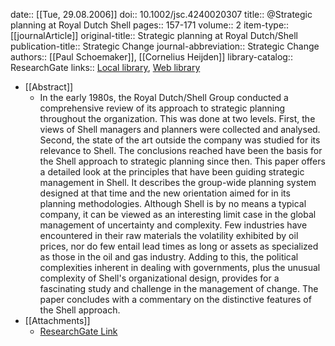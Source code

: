 date:: [[Tue, 29.08.2006]]
doi:: 10.1002/jsc.4240020307
title:: @Strategic planning at Royal Dutch Shell
pages:: 157-171
volume:: 2
item-type:: [[journalArticle]]
original-title:: Strategic planning at Royal Dutch/Shell
publication-title:: Strategic Change
journal-abbreviation:: Strategic Change
authors:: [[Paul Schoemaker]], [[Cornelius Heijden]]
library-catalog:: ResearchGate
links:: [Local library](zotero://select/library/items/S6IUKZ9F), [Web library](https://www.zotero.org/users/6520516/items/S6IUKZ9F)

- [[Abstract]]
	- In the early 1980s, the Royal Dutch/Shell Group conducted a comprehensive review of its approach to strategic planning throughout the organization. This was done at two levels. First, the views of Shell managers and planners were collected and analysed. Second, the state of the art outside the company was studied for its relevance to Shell. The conclusions reached have been the basis for the Shell approach to strategic planning since then. This paper offers a detailed look at the principles that have been guiding strategic management in Shell. It describes the group-wide planning system designed at that time and the new orientation aimed for in its planning methodologies.
	  Although Shell is by no means a typical company, it can be viewed as an interesting limit case in the global management of uncertainty and complexity. Few industries have encountered in their raw materials the volatility exhibited by oil prices, nor do few entail lead times as long or assets as specialized as those in the oil and gas industry. Adding to this, the political complexities inherent in dealing with governments, plus the unusual complexity of Shell's organizational design, provides for a fascinating study and challenge in the management of change. The paper concludes with a commentary on the distinctive features of the Shell approach.
- [[Attachments]]
	- [ResearchGate Link](https://www.researchgate.net/publication/230241845_Strategic_planning_at_Royal_DutchShell?fbclid=IwAR1ha5h270HDi8BC45jmn0iFD-0TclV44_K69ul7qxscUnVTPUO6UJjspHQ)